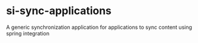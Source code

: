 si-sync-applications
====================

A generic synchronization application for applications to sync content using spring integration
